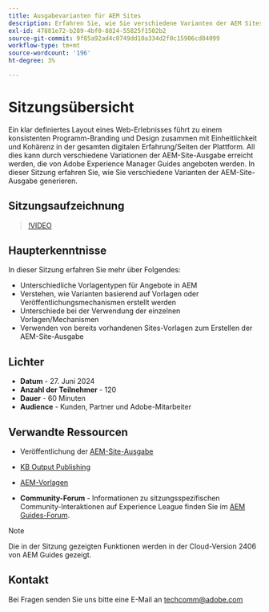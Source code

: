 ```yaml
---
title: Ausgabevarianten für AEM Sites
description: Erfahren Sie, wie Sie verschiedene Varianten der AEM Sites-Ausgabe aus AEM Guides generieren
exl-id: 47881e72-b289-4bf0-8824-55825f1502b2
source-git-commit: 9f85a92ad4c0749dd10a334d2f0c15906cd84099
workflow-type: tm+mt
source-wordcount: '196'
ht-degree: 3%

---
```


# Sitzungsübersicht

Ein klar definiertes Layout eines Web-Erlebnisses führt zu einem konsistenten Programm-Branding
und Design zusammen mit Einheitlichkeit und Kohärenz in der gesamten digitalen
Erfahrung/Seiten der Plattform.
All dies kann durch verschiedene Variationen der AEM-Site-Ausgabe erreicht werden, die von Adobe Experience Manager Guides angeboten werden.
In dieser Sitzung erfahren Sie, wie Sie verschiedene Varianten der AEM-Site-Ausgabe generieren.

## Sitzungsaufzeichnung

>[!VIDEO](https://video.tv.adobe.com/v/3430649/)

## Haupterkenntnisse

In dieser Sitzung erfahren Sie mehr über Folgendes:

- Unterschiedliche Vorlagentypen für Angebote in AEM
- Verstehen, wie Varianten basierend auf Vorlagen oder Veröffentlichungsmechanismen erstellt werden
- Unterschiede bei der Verwendung der einzelnen Vorlagen/Mechanismen
- Verwenden von bereits vorhandenen Sites-Vorlagen zum Erstellen der AEM-Site-Ausgabe

## Lichter

- **Datum** - 27. Juni 2024
- **Anzahl der Teilnehmer** - 120
- **Dauer** - 60 Minuten
- **Audience** - Kunden, Partner und Adobe-Mitarbeiter

## Verwandte Ressourcen


- Veröffentlichung der [AEM-Site-Ausgabe](https://experienceleague.adobe.com/de/docs/experience-manager-guides/using/user-guide/output-gen/output-presets-aemg/generate-output-aem-site#:~:text=To%20open%20output%20presets%20for,configurations%2C%20and%20then%20click%20Save.)

- [KB Output Publishing](https://experienceleague.adobe.com/de/docs/experience-manager-guides/using/user-guide/output-gen/output-presets-aemg/generate-output-knowledge-base)

- [AEM-Vorlagen](https://experienceleague.adobe.com/de/docs/experience-manager-65/content/implementing/developing/platform/templates/templates)

- **Community-Forum** - Informationen zu sitzungsspezifischen Community-Interaktionen auf Experience League finden Sie im [AEM Guides-Forum](https://experienceleaguecommunities.adobe.com/t5/experience-manager-guides/bd-p/xml-documentation-discussions?profile.language=de).

>[!NOTE]
>
> Die in der Sitzung gezeigten Funktionen werden in der Cloud-Version 2406 von AEM Guides gezeigt.

## Kontakt

Bei Fragen senden Sie uns bitte eine E-Mail an <techcomm@adobe.com>

